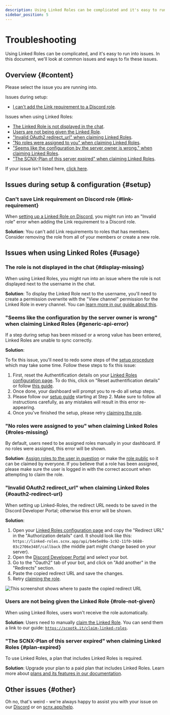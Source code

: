 ```yaml
---
description: Using Linked Roles can be complicated and it's easy to run into issues.
sidebar_position: 5
---
```


# Troubleshooting

Using Linked Roles can be complicated, and it's easy to run into issues. In this document, we'll look at common issues
and ways to fix these issues.

## Overview {#content}

Please select the issue you are running into.

Issues during setup:

* [I can't add the Link requirement to a Discord role](#link-requirement).

Issues when using Linked Roles:

* [The Linked Role is not displayed in the chat](#display-missing).
* [Users are not being given the Linked Role](#role-not-given).
* ["Invalid OAuth2 redirect_url" when claiming Linked Roles](#oauth2-redirect-url).
* ["No roles were assigned to you" when claiming Linked Roles](#roles-missing).
* ["Seems like the configuration by the server owner is wrong." when claiming Linked Roles](#generic-api-error).
* ["The SCNX-Plan of this server expired" when claiming Linked Roles](#plan-expired).

If your issue isn't listed here, [click here](#other).

## Issues during setup & configuration {#setup}

### Can't save Link requirement on Discord role {#link-requirement}

When [setting up a Linked Role on Discord](/docs/linked-roles/role-management#linked-role-on-discord), you might run into an "Invalid
role" error when adding the Link requirement to a Discord role.

**Solution**: You can't add Link requirements to roles that has members. Consider removing the role from all of your
members or create a new role.

## Issues when using Linked Roles {#usage}

### The role is not displayed in the chat {#display-missing}

When using Linked Roles, you might run into an issue where the role is not displayed next to the username in the chat.

**Solution**: To display the Linked Role next to the username, you'll need to create a permission overwrite with the
"View channel" permission for the Linked Role in every channel. You
can [learn more in our guide about this](/docs/linked-roles/role-management#display-in-chat).

### "Seems like the configuration by the server owner is wrong" when claiming Linked Roles {#generic-api-error}

If a step during setup has been missed or a wrong value has been entered, Linked Roles are unable to sync correctly.

**Solution**:

To fix this issue, you'll need to redo some steps of the [setup procedure](/docs/linked-roles) which may take some time.
Follow these steps to fix this issue:

1. First, reset the Authentification details on
   your [Linked Roles configuration page](https://scnx.app/glink?page=linked-roles/configuration). To do this, click
   on "Reset authentification details" or follow [this guide](/docs/linked-roles/settings#reset-auth-details).
2. Once done, your dashboard will prompt you to re-do all setup steps.
3. Please follow our [setup guide](/docs/linked-roles#step-2) starting at Step 2. Make sure to follow all instructions
   carefully, as any mistakes will result in this error re-appearing.
4. Once you've finished the setup, please retry [claiming the role](/docs/linked-roles/claim-roles).

### "No roles were assigned to you" when claiming Linked Roles {#roles-missing}

By default, users need to be assigned roles manually in your dashboard. If no roles were assigned, this error will be
shown.

**Solution**: [Assign roles to the user in question](/docs/linked-roles/user-management#add-role) or make
the [role public](/docs/linked-roles/role-management#public-roles) so it can be claimed by everyone. If you believe that a role has been
assigned, please make sure the user is logged in with the correct account when attempting to claim the role.

### "Invalid OAuth2 redirect_url" when claiming Linked Roles {#oauth2-redirect-url}

When setting up Linked-Roles, the redirect URL needs to be saved in the Discord Developer Portal; otherwise this error
will be shown.

**Solution**:

1. Open your [Linked Roles configuration page](https://scnx.app/glink?page=linked-roles/configuration) and copy the
   "Redirect URL" in the "Authorization details" card. It should look like this:
   `https://linked-roles.scnx.app/api/b4e5e89a-1c92-11f0-b688-03c2706e348f/callback` (the middle part might change based
   on
   your server).
2. Open the [Discord Developer Portal](https://discord.com/developers/applications) and select your bot.
3. Go to the "Oauth2" tab of your bot, and click on "Add another" in the "Redirects" section.
4. Paste the copied redirect URL and save the changes.
5. Retry [claiming the role](/docs/linked-roles/claim-roles).

![This screenshot shows where to paste the copied redirect URL](@site/docs/assets/linked-roles/setup/enter-redirect-url.webp)

### Users are not being given the Linked Role {#role-not-given}

When using Linked Roles, users won't receive the role automatically.

**Solution**: Users need to manually [claim the Linked Role](/docs/linked-roles/claim-roles). You can send them a link to our guide:
[`https://scootk.it/claim-linked-roles`](https://scootk.it/claim-linked-roles).

### "The SCNX-Plan of this server expired" when claiming Linked Roles {#plan-expired}

To use Linked Roles, a plan that includes Linked Roles is required.

**Solution**: Upgrade your plan to a paid plan that includes Linked Roles. Learn more
about [plans and its features in our documentation](/docs/scnx/guilds/plans).

## Other issues {#other}

Oh no, that's weird - we're always happy to assist you with your issue on our [Discord](https://scootk.it/dc-en) or
on [scnx.app/help](https://scnx.app/help).